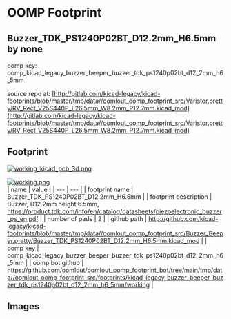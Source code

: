 # OOMP Footprint  
## Buzzer_TDK_PS1240P02BT_D12.2mm_H6.5mm  by none  
  
oomp key: oomp_kicad_legacy_buzzer_beeper_buzzer_tdk_ps1240p02bt_d12_2mm_h6_5mm  
  
source repo at: [http://gitlab.com/kicad-legacy/kicad-footprints/blob/master/tmp/data//oomlout_oomp_footprint_src/Varistor.pretty/RV_Rect_V25S440P_L26.5mm_W8.2mm_P12.7mm.kicad_mod](http://gitlab.com/kicad-legacy/kicad-footprints/blob/master/tmp/data//oomlout_oomp_footprint_src/Varistor.pretty/RV_Rect_V25S440P_L26.5mm_W8.2mm_P12.7mm.kicad_mod)  
## Footprint  
  
[![working_kicad_pcb_3d.png](working_kicad_pcb_3d_600.png)](working_kicad_pcb_3d.png)  
  
[![working.png](working_600.png)](working.png)  
| name | value | 
| --- | --- | 
| footprint name | Buzzer_TDK_PS1240P02BT_D12.2mm_H6.5mm | 
| footprint description | Buzzer, D12.2mm height 6.5mm, https://product.tdk.com/info/en/catalog/datasheets/piezoelectronic_buzzer_ps_en.pdf | 
| number of pads | 2 | 
| github path | http://github.com/kicad-legacy/kicad-footprints/blob/master/tmp/data//oomlout_oomp_footprint_src/Buzzer_Beeper.pretty/Buzzer_TDK_PS1240P02BT_D12.2mm_H6.5mm.kicad_mod | 
| oomp key | oomp_kicad_legacy_buzzer_beeper_buzzer_tdk_ps1240p02bt_d12_2mm_h6_5mm | 
| oomp bot github | https://github.com/oomlout/oomlout_oomp_footprint_bot/tree/main/tmp/data//oomlout_oomp_footprint_src/footprints/kicad_legacy_buzzer_beeper_buzzer_tdk_ps1240p02bt_d12_2mm_h6_5mm/working | 
## Images  
